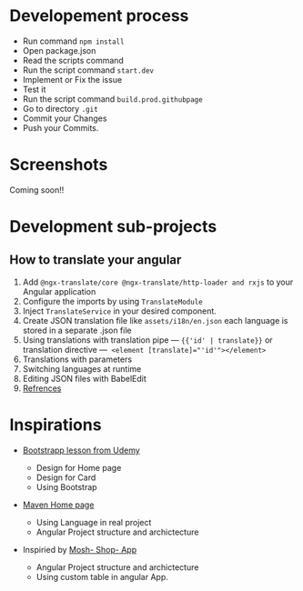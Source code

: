 # Developement process

* Run command `npm install`
* Open package.json
* Read the scripts command 
* Run the script command `start.dev`
* Implement or Fix the issue
* Test it
* Run the script command `build.prod.githubpage`
* Go to directory `.git`
* Commit your Changes
* Push  your Commits.  

# Screenshots
Coming soon!!

# Development sub-projects

## How to translate your angular
1. Add `@ngx-translate/core @ngx-translate/http-loader and rxjs` to your Angular application
2. Configure the imports by using `TranslateModule`
3. Inject `TranslateService` in your desired component.
4. Create JSON translation file like `assets/i18n/en.json` each language is stored in a separate .json file
5. Using translations with translation pipe — `{{'id' | translate}}` or translation directive —` <element [translate]="'id'"></element>`
6. Translations with parameters
7. Switching languages at runtime
8. Editing JSON files with BabelEdit
9. [Refrences](https://www.codeandweb.com/babeledit/tutorials/how-to-translate-your-angular7-app-with-ngx-translate)

# Inspirations
* [Bootstrapp lesson from Udemy](https://github.com/Ghislain1/zoe-fb-app/tree/master/_docs/Starten-mit-Bootstrap-4-Kursdaten)
  * Design for Home page
  * Design for Card
  * Using Bootstrap

* [Maven Home page](https://search.maven.org/)
  * Using Language in real project
  * Angular Project structure and archictecture
    

* Inspiried by [Mosh- Shop- App](https://github.com/mosh-hamedani/organic-shop)
  * Angular Project structure and archictecture
  * Using custom table in angular App. 


